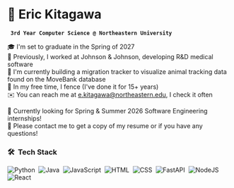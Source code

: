 # 🦆 Eric Kitagawa

**` 3rd Year Computer Science @ Northeastern University`**


🎓 I'm set to graduate in the Spring of 2027\
📜 Previously, I worked at Johnson & Johnson, developing R&D medical software\
🌱 I'm currently building a migration tracker to visualize animal tracking data found on the MoveBank database\
🤺 In my free time, I fence (I've done it for 15+ years)\
✉️ You can reach me at e.kitagawa@northeastern.edu, I check it often


:briefcase: Currently looking for Spring & Summer 2026 Software Engineering internships!\
📄 Please contact me to get a copy of my resume or if you have any questions!

### 🛠 &nbsp;Tech Stack

![Python](https://img.shields.io/badge/Python-3776AB?logo=python&logoColor=fff)&nbsp;
![Java](https://img.shields.io/badge/Java-%23ED8B00.svg?logo=openjdk&logoColor=white)&nbsp;
![JavaScript](https://img.shields.io/badge/JavaScript-F7DF1E?logo=javascript&logoColor=000)&nbsp;
![HTML](https://img.shields.io/badge/HTML-%23E34F26.svg?logo=html5&logoColor=white)&nbsp;
![CSS](https://img.shields.io/badge/CSS-639?logo=css&logoColor=fff)&nbsp;
![FastAPI](https://img.shields.io/badge/FastAPI-009485.svg?logo=fastapi&logoColor=white)&nbsp;
![NodeJS](https://img.shields.io/badge/Node.js-6DA55F?logo=node.js&logoColor=white)&nbsp;
![React](https://img.shields.io/badge/React-%2320232a.svg?logo=react&logoColor=%2361DAFB)&nbsp;
